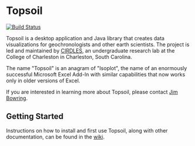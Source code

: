Topsoil
=======
[![Build Status](https://travis-ci.org/CIRDLES/topsoil.svg?branch=v0.4.0)](https://travis-ci.org/CIRDLES/topsoil)

Topsoil is a desktop application and Java library that creates data
visualizations for geochronologists and other earth scientists. The project is
led and maintained by [CIRDLES](http://cirdles.org), an undergraduate research
lab at the College of Charleston in Charleston, South Carolina.

The name "Topsoil" is an anagram of "Isoplot", the name of an enormously
successful Microsoft Excel Add-In with similar capabilities that now works
only in older versions of Excel.

If you are interested in learning more about Topsoil, please contact
[Jim Bowring](mailto://bowringj@cofc.edu).

Getting Started
---------------

Instructions on how to install and first use Topsoil, along with other
documentation, can be found in the
[wiki](https://github.com/CIRDLES/topsoil/wiki).
